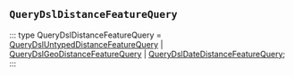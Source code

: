 ## `QueryDslDistanceFeatureQuery`
:::
type QueryDslDistanceFeatureQuery = [QueryDslUntypedDistanceFeatureQuery](./QueryDslUntypedDistanceFeatureQuery.md) | [QueryDslGeoDistanceFeatureQuery](./QueryDslGeoDistanceFeatureQuery.md) | [QueryDslDateDistanceFeatureQuery](./QueryDslDateDistanceFeatureQuery.md);
:::
